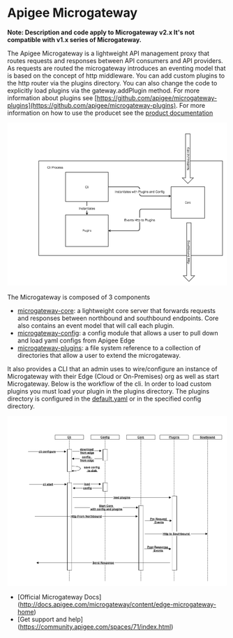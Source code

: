 # Apigee Microgateway 

**Note: Description and code apply to Microgateway v2.x It's not compatible with v1.x series of Microgateway.**

The Apigee Microgateway is a lightweight API management proxy that routes requests and responses between  API consumers and API providers. As  requests are routed the microgateway introduces an eventing model that is based on the concept of http middleware.  You can add custom plugins to the http router via the plugins directory.  You can also change the code to explicitly load plugins via the gateway.addPlugin method.  For more information about plugins see [https://github.com/apigee/microgateway-plugins](https://github.com/apigee/microgateway-plugins).
For more information on how to use the producet see the [product documentation](http://docs.apigee.com/microgateway/content/edge-microgateway-home)

![microgateway](microgateway.png)



The Microgateway is composed of 3 components

* [microgateway-core](https://github.com/apigee/microgateway-core): a lightweight core server that forwards requests and responses between northbound and southbound endpoints.  Core also contains an event model that will call each plugin.    
* [microgateway-config](https://github.com/apigee/microgateway-config): a config module that allows a user to pull down and load yaml configs from Apigee Edge
* [microgateway-plugins](https://github.com/apigee/microgateway-plugins): a file system reference to a collection of directories that allow a user to extend the microgateway.  

It also provides a CLI that an admin uses to wire/configure an instance of Microgateway with their Edge (Cloud or On-Premises) org as well as start Microgateway. Below is the workflow of the cli.  In order to load custom plugins you must load your plugin in the plugins directory.  The plugins directory is configured in the [default.yaml](config/default.yaml) or in the specified config directory.


![micro-flow](micro-flow.png)

 * [Official Microgateway Docs] (http://docs.apigee.com/microgateway/content/edge-microgateway-home)
 * [Get support and help] (https://community.apigee.com/spaces/71/index.html)



